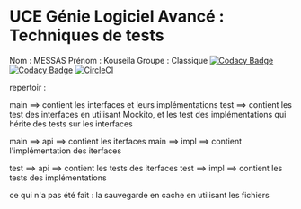 # UCE Génie Logiciel Avancé : Techniques de tests
Nom : MESSAS
Prénom : Kouseila
Groupe : Classique
[![Codacy Badge](https://api.codacy.com/project/badge/Grade/677739611ea0443abd8cac3a370d2fad)](https://www.codacy.com/app/MessasKouseila/ceri-m1-test?utm_source=github.com&amp;utm_medium=referral&amp;utm_content=MessasKouseila/ceri-m1-test&amp;utm_campaign=Badge_Grade)
[![Codacy Badge](https://api.codacy.com/project/badge/Coverage/677739611ea0443abd8cac3a370d2fad)](https://www.codacy.com/app/MessasKouseila/ceri-m1-test?utm_source=github.com&utm_medium=referral&utm_content=MessasKouseila/ceri-m1-test&utm_campaign=Badge_Coverage)
[![CircleCI](https://circleci.com/gh/MessasKouseila/ceri-m1-test.svg?style=svg)](https://circleci.com/gh/MessasKouseila/ceri-m1-test)


repertoir :

main ==> contient les interfaces et leurs implémentations
test ==> contient les test des interfaces en utilisant Mockito, 
et les test des implémentations qui hérite des tests sur les interfaces

main ==> api ==> contient les iterfaces
main ==> impl ==> contient l'implémentation des iterfaces

test ==> api ==> contient les tests des iterfaces
test ==> impl ==> contient les tests des implémentations


ce qui n'a pas été fait : 
la sauvegarde en cache en utilisant les fichiers





